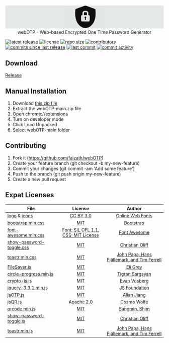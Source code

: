 <p align="center">
<a href="https://github.com/faizath/webOTP"><img src="logo.png" /></a>
webOTP - Web-based Encrypted One Time Password Generator
</p>

[![latest release](https://img.shields.io/github/release/faizath/webOTP.svg)](https://github.com/faizath/webOTP/releases)
[![license](https://img.shields.io/github/license/faizath/webOTP.svg)](https://github.com/faizath/webOTP/blob/main/LICENSE)
[![repo size](https://img.shields.io/github/repo-size/faizath/webOTP.svg)](https://github.com/faizath/webOTP)
[![contributors](https://img.shields.io/github/contributors/faizath/webOTP.svg)](https://github.com/faizath/webOTP/graphs/contributors)
[![commits since last release](https://img.shields.io/github/commits-since/faizath/webOTP/latest.svg)](https://github.com/faizath/webOTP/commits/main)
[![last commit](https://img.shields.io/github/last-commit/faizath/webOTP.svg)](https://github.com/faizath/webOTP/commits/main)
[![commit activity](https://img.shields.io/github/commit-activity/y/faizath/webOTP.svg)](https://github.com/faizath/webOTP/commits/main)

## Download

[Release](https://github.com/faizath/webOTP/releases)

## Manual Installation

1. Download [this zip file](https://github.com/faizath/webOTP/archive/refs/heads/main.zip)
2. Extract the webOTP-main.zip file
3. Open chrome://extensions
4. Turn on developer mode
5. Click Load Unpacked
6. Select webOTP-main folder

## Contributing
1.  Fork it (https://github.com/faizath/webOTP)
2.  Create your feature branch (git checkout -b my-new-feature)
3.  Commit your changes (git commit -am 'Add some feature')
4.  Push to the branch (git push origin my-new-feature)
5.  Create a new pull request

## Expat Licenses

File | License | Author 
---- |:-------:|:------:
[logo](https://github.com/faizath/webOTP/blob/main/logo.png) & [icons](https://github.com/faizath/webOTP/tree/main/src/icons) | [CC BY 3.0](https://creativecommons.org/licenses/by/3.0/) | [Online Web Fonts](https://www.onlinewebfonts.com)
[bootstrap.min.css](https://raw.githubusercontent.com/faizath/webOTP/main/src/css/bootstrap.min.css) | [MIT](https://github.com/twbs/bootstrap/blob/main/LICENSE) | [Bootstrap](https://github.com/twbs)
[font-awesome.min.css](https://raw.githubusercontent.com/faizath/webOTP/main/src/css/font-awesome.min.css) | [Font: SIL OFL 1.1, CSS: MIT License](https://fontawesome.com/license) | [Font Awesome](https://fontawesome.com/)
[show-password-toggle.css](https://raw.githubusercontent.com/faizath/webOTP/main/src/css/show-password-toggle.css) | [MIT](https://github.com/coliff/bootstrap-show-password-toggle/blob/main/LICENSE) | [Christian Oliff](https://github.com/coliff)
[toastr.min.css](https://raw.githubusercontent.com/faizath/webOTP/main/src/css/toastr.min.css) | [MIT](https://github.com/CodeSeven/toastr/blob/master/LICENSE) | [John Papa, Hans Fjällemark, and Tim Ferrell](https://github.com/CodeSeven)
[FileSaver.js](https://raw.githubusercontent.com/faizath/webOTP/main/src/js/FileSaver.js) | [MIT](https://github.com/eligrey/FileSaver.js/blob/master/LICENSE.md) | [Eli Grey](https://github.com/eligrey)
[circle-progress.min.js](https://raw.githubusercontent.com/faizath/webOTP/main/src/js/circle-progress.min.js) | [MIT](https://github.com/tigrr/circle-progress/blob/master/LICENSE) | [Tigran Sargsyan](https://github.com/tigrr)
[crypto-js.js](https://raw.githubusercontent.com/faizath/webOTP/main/src/js/crypto-js.js) | [MIT](https://github.com/brix/crypto-js/blob/master/LICENSE) | [Evan Vosberg](https://github.com/evanvosberg)
[jquery-3.3.1.min.js](https://raw.githubusercontent.com/faizath/webOTP/main/src/js/jquery-3.3.1.min.js) | [MIT](https://jquery.org/license/) | [JS Foundation](https://jquery.org)
[jsOTP.js](https://raw.githubusercontent.com/faizath/webOTP/main/src/js/jsOTP.js) | [MIT](https://github.com/jiangts/JS-OTP/blob/master/LICENSE) | [Allan Jiang](https://github.com/jiangts)
[jsQR.js](https://raw.githubusercontent.com/faizath/webOTP/main/src/js/jsQR.js) | [Apache 2.0](https://github.com/cozmo/jsQR/blob/master/LICENSE) | [Cosmo Wolfe](https://github.com/cozmo)
[qrcode.min.js](https://raw.githubusercontent.com/faizath/webOTP/main/src/js/qrcode.min.js) | [MIT](https://github.com/davidshimjs/qrcodejs/blob/master/LICENSE) | [Sangmin, Shim](https://github.com/davidshimjs)
[show-password-toggle.js](https://raw.githubusercontent.com/faizath/webOTP/main/src/js/show-password-toggle.js) | [MIT](https://github.com/coliff/bootstrap-show-password-toggle/blob/main/LICENSE) | [Christian Oliff](https://github.com/coliff)
[toastr.min.js](https://raw.githubusercontent.com/faizath/webOTP/main/src/js/toastr.min.js) | [MIT](https://github.com/CodeSeven/toastr/blob/master/LICENSE) | [John Papa, Hans Fjällemark, and Tim Ferrell](https://github.com/CodeSeven)
